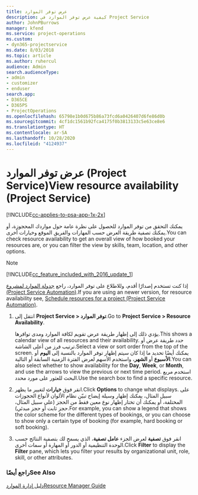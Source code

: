 ```yaml
---
title: عرض توفر الموارد
description: كيفية عرض توفر الموارد في Project Service
author: JohnPBurrows
manager: kfend
ms.service: project-operations
ms.custom:
- dyn365-projectservice
ms.date: 8/03/2018
ms.topic: article
ms.author: ruhercul
audience: Admin
search.audienceType:
- admin
- customizer
- enduser
search.app:
- D365CE
- D365PS
- ProjectOperations
ms.openlocfilehash: 65798e1b0d675b86a73fcd6a0426407d6fe86d0b
ms.sourcegitcommit: 4cf1dc1561b92fca4175f0b3813133c5e63ce8e6
ms.translationtype: HT
ms.contentlocale: ar-SA
ms.lasthandoff: 10/28/2020
ms.locfileid: "4124937"
---
```

# <a name="view-resource-availability-project-service"></a><span data-ttu-id="82343-103">عرض توفر الموارد (Project Service)</span><span class="sxs-lookup"><span data-stu-id="82343-103">View resource availability (Project Service)</span></span>

[!INCLUDE[cc-applies-to-psa-app-1x-2x](../includes/cc-applies-to-psa-app-1x-2x.md)]

<span data-ttu-id="82343-104">يمكنك التحقق من توفر الموارد للحصول على نظرة عامة حول مواردك المحجوزة، أو يمكنك تصفية طريقة العرض حسب المهارات والفريق الموقع وخيارات أخرى.</span><span class="sxs-lookup"><span data-stu-id="82343-104">You can check resource availability to get an overall view of how booked your resources are, or you can filter the view by skills, team, location, and other options.</span></span>  
  
> [!NOTE]
> [!INCLUDE[cc_feature_included_with_2016_update_1](../includes/cc-feature-included-with-2016-update-1.md)]  
> 
>  <span data-ttu-id="82343-105">إذا كنت تستخدم إصدارًا أقدم، وللاطلاع على توفر الموارد، راجع [جدولة الموارد لمشروع (Project Service Automation)](../psa/schedule-resources-project.md).</span><span class="sxs-lookup"><span data-stu-id="82343-105">If you are using an newer version, for resource availability see, [Schedule resources for a project (Project Service Automation)](../psa/schedule-resources-project.md).</span></span>  

1. <span data-ttu-id="82343-106">انتقل إلى **Project Service > توفر الموارد‬**.</span><span class="sxs-lookup"><span data-stu-id="82343-106">Go to **Project Service > Resource Availability**.</span></span>  

    <span data-ttu-id="82343-107">يؤدي ذلك إلى إظهار طريقة عرض تقويم لكافة الموارد ومدى توافرها.</span><span class="sxs-lookup"><span data-stu-id="82343-107">This shows a calendar view of all resources and their availability.</span></span> <span data-ttu-id="82343-108">حدد طريقة عرض أو ترتيب فرز من أعلى الشاشة.</span><span class="sxs-lookup"><span data-stu-id="82343-108">Select a view or sort order from the top of the screen.</span></span> <span data-ttu-id="82343-109">يمكنك أيضًا تحديد ما إذا كان سيتم إظهار توفر الموارد بالنسبة إلى **اليوم** أو **الأسبوع** أو **الشهر**، واستخدم الأسهم لعرض الفترة الزمنية السابقة أو التالية.</span><span class="sxs-lookup"><span data-stu-id="82343-109">You can also select whether to show availability for the **Day**, **Week**, or **Month**, and use the arrows to view the previous or next time period.</span></span> <span data-ttu-id="82343-110">استخدم مربع البحث للعثور على مورد محدد.</span><span class="sxs-lookup"><span data-stu-id="82343-110">Use the search box to find a specific resource.</span></span>  

2. <span data-ttu-id="82343-111">انقر فوق **خيارات** لتغيير ما يظهر.</span><span class="sxs-lookup"><span data-stu-id="82343-111">Click **Options** to change what displays.</span></span> <span data-ttu-id="82343-112">على سبيل المثال، يمكنك إظهار وسيلة إيضاح تبيّن نظام الألوان لأنواع الحجوزات المختلفة، أو يمكنك أن تختار إظهار نوع معين فقط من الحجز (على سبيل المثال، حجز ثابت أو حجز مبدئي).</span><span class="sxs-lookup"><span data-stu-id="82343-112">For example, you can show a legend that shows the color scheme for the different types of bookings, or you can choose to show only a certain type of booking (for example, hard booking or soft booking).</span></span>  

3. <span data-ttu-id="82343-113">انقر فوق **تصفية** لعرض الجزء **عامل تصفية**، الذي يسمح لك بتصفية النتائج حسب الوحدة التنظيمية أو الدور أو المهارة أو سمات أخرى.</span><span class="sxs-lookup"><span data-stu-id="82343-113">Click **Filter** to display the **Filter** pane, which lets you filter your results by organizational unit, role, skill, or other attributes.</span></span>  

### <a name="see-also"></a><span data-ttu-id="82343-114">راجع أيضًا</span><span class="sxs-lookup"><span data-stu-id="82343-114">See Also</span></span>  
 [<span data-ttu-id="82343-115">دليل إدارة الموارد</span><span class="sxs-lookup"><span data-stu-id="82343-115">Resource Manager Guide</span></span>](../psa/resource-manager-guide.md)
